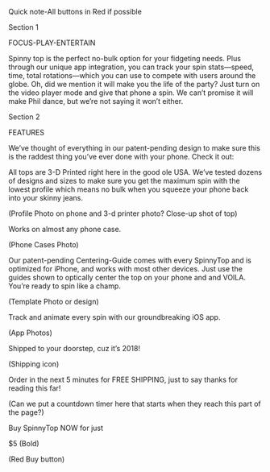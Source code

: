 Quick note-All buttons in Red if possible

Section 1

FOCUS-PLAY-ENTERTAIN

Spinny top is the perfect no-bulk option for your fidgeting needs. Plus through our unique app integration, you can track your spin stats—speed, time, total rotations—which you can use to compete with users around the globe. Oh, did we mention it will make you the life of the party? Just turn on the video player mode and give that phone a spin. We can’t promise it will make Phil dance, but we’re not saying it won’t either.

Section 2

FEATURES

We’ve thought of everything in our patent-pending design to make sure this is the raddest thing you’ve ever done with your phone. Check it out:

All tops are 3-D Printed right here in the good ole USA. We’ve tested dozens of designs and sizes to make sure you get the maximum spin with the lowest profile which means no bulk when you squeeze your phone back into your skinny jeans.

(Profile Photo on phone and 3-d printer photo? Close-up shot of top)

Works on almost any phone case.

(Phone Cases Photo)

Our patent-pending Centering-Guide comes with every SpinnyTop and is optimized for iPhone, and works with most other devices. Just use the guides shown to optically center the top on your phone and and VOILA. You’re ready to spin like a champ.

(Template Photo or design)

Track and animate every spin with our groundbreaking iOS app.

(App Photos)

Shipped to your doorstep, cuz it’s 2018!

(Shipping icon)

Order in the next 5 minutes for FREE SHIPPING, just to say thanks for reading this far!

(Can we put a countdown timer here that starts when they reach this part of the page?)

Buy SpinnyTop NOW for just

$5 (Bold)

(Red Buy button)
